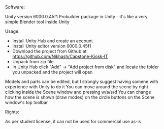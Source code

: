 Software:

Unity version 6000.0.45f1
Probuilder package in Unity - it's like a very simple Blender tool inside Unity



Usage:

- Install Unity Hub and create an account
- Install Unity editor version 6000.0.45f1
- Download the project from Github at https://github.com/Nikhash/Capstone-Kiosk-IT
- Unpack from zip file
- In Unity Hub click "Add" -> "Add project from disk" and locate the folder you unpacked and the project will open

Models and parts can be edited, but I strongly suggest having somene with experience with Unity to do it
You can move around the scene by right clicking inside the Scene window and pressing w/a/s/d
You can change how the scene is shown (draw modes) on the circle buttons on the Scene window's top toolbar



Rights:

As per student license, it can not be used for commercial use as-is

